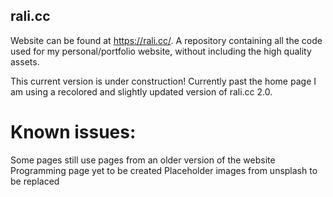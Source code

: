 ## rali.cc
Website can be found at https://rali.cc/.
A repository containing all the code used for my personal/portfolio website, without including the high quality assets.

This current version is under construction! Currently past the home page I am using a recolored and slightly updated version of rali.cc 2.0.

# Known issues:
Some pages still use pages from an older version of the website
Programming page yet to be created
Placeholder images from unsplash to be replaced
